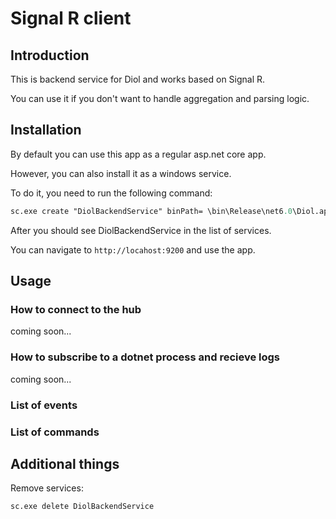 ﻿# Signal R client

## Introduction

This is backend service for Diol and works based on Signal R. 

You can use it if you don't want to handle aggregation and parsing logic. 

## Installation

By default you can use this app as a regular asp.net core app.

However, you can also install it as a windows service. 

To do it, you need to run the following command:

```ps
sc.exe create "DiolBackendService" binPath= \bin\Release\net6.0\Diol.applications.SignalrClient.exe DisplayName= "Diol Backend Service"
```

After you should see DiolBackendService in the list of services.

You can navigate to `http://locahost:9200` and use the app.

## Usage

### How to connect to the hub

coming soon...

### How to subscribe to a dotnet process and recieve logs

coming soon...

### List of events

### List of commands

## Additional things

Remove services:

```ps
sc.exe delete DiolBackendService
```